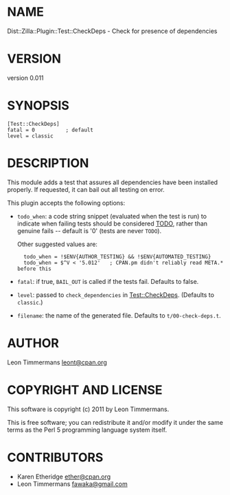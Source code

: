 # NAME

Dist::Zilla::Plugin::Test::CheckDeps - Check for presence of dependencies

# VERSION

version 0.011

# SYNOPSIS

    [Test::CheckDeps]
    fatal = 0          ; default
    level = classic

# DESCRIPTION

This module adds a test that assures all dependencies have been installed properly. If requested, it can bail out all testing on error.

This plugin accepts the following options:

- `todo_when`: a code string snippet (evaluated when the test is run)
to indicate when failing tests should be considered [TODO](https://metacpan.org/pod/Test::More#Conditional-tests),
rather than genuine fails -- default is '0' (tests are never `TODO`).

    Other suggested values are:

        todo_when = !$ENV{AUTHOR_TESTING} && !$ENV{AUTOMATED_TESTING}
        todo_when = $^V < '5.012'   ; CPAN.pm didn't reliably read META.* before this

- `fatal`: if true, `BAIL_OUT` is called if the tests fail. Defaults
to false.
- `level`: passed to `check_dependencies` in [Test::CheckDeps](https://metacpan.org/pod/Test::CheckDeps).
(Defaults to `classic`.)
- `filename`: the name of the generated file. Defaults to
`t/00-check-deps.t`.

# AUTHOR

Leon Timmermans <leont@cpan.org>

# COPYRIGHT AND LICENSE

This software is copyright (c) 2011 by Leon Timmermans.

This is free software; you can redistribute it and/or modify it under
the same terms as the Perl 5 programming language system itself.

# CONTRIBUTORS

- Karen Etheridge <ether@cpan.org>
- Leon Timmermans <fawaka@gmail.com>
